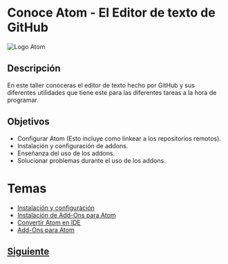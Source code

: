 # Conoce Atom - El Editor de texto de GitHub

![Logo Atom](Images/atom-logo.jpg)

## Descripción
En este taller conoceras el editor de texto hecho por GitHub y sus diferentes
utilidades que tiene este para las diferentes tareas a la hora de programar.

## Objetivos
* Configurar Atom (Esto incluye como linkear a los repositorios remotos).
* Instalación y configuración de addons.
* Enseñanza del uso de los addons.
* Solucionar problemas durante el uso de los addons.

# Temas
* [Instalación y configuración](PAGE1.md)
* [Instalación de Add-Ons para Atom](PAGE2.md)
* [Convertir Atom en IDE](PAGE3.md)
* [Add-Ons para Atom](PAGE4.md)

## [Siguiente](PAGE1.md)
